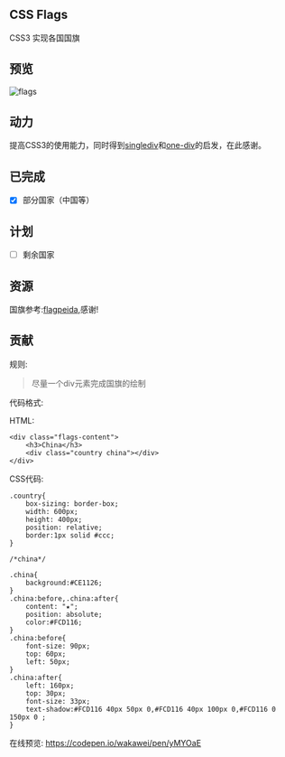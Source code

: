 ## CSS Flags

CSS3 实现各国国旗


## 预览

![flags](https://cloud.githubusercontent.com/assets/22977253/23391962/98b456b8-fdb3-11e6-962a-e3c861ba6b53.png)


## 动力

提高CSS3的使用能力，同时得到[singlediv](http://a.singlediv.com/)和[one-div](http://one-div.com/)的启发，在此感谢。


## 已完成

- [x] 部分国家（中国等）


## 计划

- [ ] 剩余国家

## 资源

国旗参考:[flagpeida](http://flagpedia.net/),感谢!

## 贡献

规则:

>尽量一个div元素完成国旗的绘制

代码格式:

HTML:

    <div class="flags-content">
        <h3>China</h3>
        <div class="country china"></div>
    </div>
    
CSS代码:

    .country{
        box-sizing: border-box;
        width: 600px;
        height: 400px;
        position: relative;
        border:1px solid #ccc;
    }
    
    /*china*/
    
    .china{
        background:#CE1126;
    }
    .china:before,.china:after{
        content: "★";
        position: absolute;
        color:#FCD116;
    }
    .china:before{
        font-size: 90px;
        top: 60px;
        left: 50px;
    }
    .china:after{
        left: 160px;
        top: 30px;
        font-size: 33px;
        text-shadow:#FCD116 40px 50px 0,#FCD116 40px 100px 0,#FCD116 0 150px 0 ;
    }

在线预览: https://codepen.io/wakawei/pen/yMYOaE
